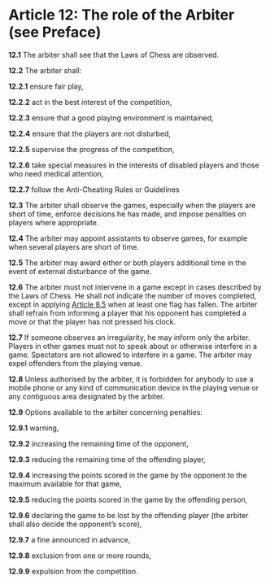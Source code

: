 # Article 12: The role of the Arbiter (see Preface)

**12.1** The arbiter shall see that the Laws of Chess are observed.

**12.2** The arbiter shall:

**12.2.1** ensure fair play,

**12.2.2** act in the best interest of the competition,

**12.2.3** ensure that a good playing environment is maintained,

**12.2.4** ensure that the players are not disturbed,

**12.2.5** supervise the progress of the competition,

**12.2.6** take special measures in the interests of disabled players and those who need medical attention,

**12.2.7** follow the Anti-Cheating Rules or Guidelines

**12.3** The arbiter shall observe the games, especially when the players are short of time, enforce decisions he has made, and impose penalties on players where appropriate.

**12.4** The arbiter may appoint assistants to observe games, for example when several players are short of time.

**12.5** The arbiter may award either or both players additional time in the event of external disturbance of the game.

**12.6** The arbiter must not intervene in a game except in cases described by the Laws of Chess. He shall not indicate the number of moves completed, except in applying [Article 8.5](/en/rules/article8) when at least one flag has fallen. The arbiter shall refrain from informing a player that his opponent has completed a move or that the player has not pressed his clock.

**12.7** If someone observes an irregularity, he may inform only the arbiter. Players in other games must not to speak about or otherwise interfere in a game. Spectators are not allowed to interfere in a game. The arbiter may expel offenders from the playing venue.

**12.8** Unless authorised by the arbiter, it is forbidden for anybody to use a mobile phone or any kind of communication device in the playing venue or any contiguous area designated by the arbiter.

**12.9** Options available to the arbiter concerning penalties:

**12.9.1** warning,

**12.9.2** increasing the remaining time of the opponent,

**12.9.3** reducing the remaining time of the offending player,

**12.9.4** increasing the points scored in the game by the opponent to the maximum available for that game,

**12.9.5** reducing the points scored in the game by the offending person,

**12.9.6** declaring the game to be lost by the offending player (the arbiter shall also decide the opponent’s score),

**12.9.7** a fine announced in advance,

**12.9.8** exclusion from one or more rounds,

**12.9.9** expulsion from the competition.
